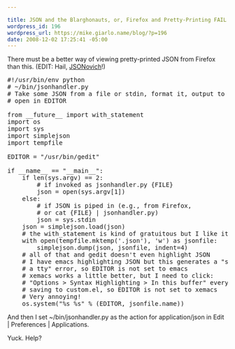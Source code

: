 ```yaml
---

title: JSON and the Blarghonauts, or, Firefox and Pretty-Printing FAIL
wordpress_id: 196
wordpress_url: https://mike.giarlo.name/blog/?p=196
date: 2008-12-02 17:25:41 -05:00
---
```

There must be a better way of viewing pretty-printed JSON from Firefox than this.  (EDIT: Hail, <a href="https://mike.giarlo.name/blog/json-in-firefox/">JSONovich</a>!)

<pre lang="python" line="1">
#!/usr/bin/env python
# ~/bin/jsonhandler.py
# Take some JSON from a file or stdin, format it, output to a tempfile,
# open in EDITOR

from __future__ import with_statement
import os
import sys
import simplejson
import tempfile

EDITOR = "/usr/bin/gedit"

if __name__ == "__main__":
    if len(sys.argv) == 2:
        # if invoked as jsonhandler.py {FILE}
        json = open(sys.argv[1])
    else:
        # if JSON is piped in (e.g., from Firefox,
        # or cat {FILE} | jsonhandler.py)
        json = sys.stdin
    json = simplejson.load(json)
    # the with_statement is kind of gratuitous but I like it
    with open(tempfile.mktemp('.json'), 'w') as jsonfile:
        simplejson.dump(json, jsonfile, indent=4)
    # all of that and gedit doesn't even highlight JSON
    # I have emacs highlighting JSON but this generates a "stdin is not
    # a tty" error, so EDITOR is not set to emacs
    # xemacs works a little better, but I need to click:
    # "Options > Syntax Highlighting > In this buffer" every time, despite
    # saving to custom.el, so EDITOR is not set to xemacs
    # Very annoying!
    os.system("%s %s" % (EDITOR, jsonfile.name))
</pre>

And then I set ~/bin/jsonhandler.py as the action for application/json in Edit | Preferences | Applications.

Yuck.  Help?
